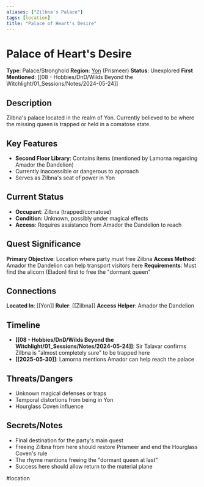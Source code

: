 ```yaml
---
aliases: ["Zilbna's Palace"]
tags: [location]
title: "Palace of Heart's Desire"
---
```


# Palace of Heart's Desire

**Type**: Palace/Stronghold
**Region**: [Yon](Yon.md) (Prismeer)
**Status**: Unexplored
**First Mentioned**: [[08 - Hobbies/DnD/Wilds Beyond the Witchlight/01_Sessions/Notes/2024-05-24]]

## Description

Zilbna's palace located in the realm of Yon. Currently believed to be where the missing queen is trapped or held in a comatose state.

## Key Features

- **Second Floor Library**: Contains items (mentioned by Lamorna regarding Amador the Dandelion)
- Currently inaccessible or dangerous to approach
- Serves as Zilbna's seat of power in Yon

## Current Status

- **Occupant**: Zilbna (trapped/comatose)
- **Condition**: Unknown, possibly under magical effects
- **Access**: Requires assistance from Amador the Dandelion to reach

## Quest Significance

**Primary Objective**: Location where party must free Zilbna
**Access Method**: Amador the Dandelion can help transport visitors here
**Requirements**: Must find the alicorn (Eladon) first to free the "dormant queen"

## Connections

**Located In**: [[Yon]]
**Ruler**: [[Zilbna]]
**Access Helper**: Amador the Dandelion

## Timeline

- **[[08 - Hobbies/DnD/Wilds Beyond the Witchlight/01_Sessions/Notes/2024-05-24]]**: Sir Talavar confirms Zilbna is "almost completely sure" to be trapped here
- **[[2025-05-30]]**: Lamorna mentions Amador can help reach the palace

## Threats/Dangers

- Unknown magical defenses or traps
- Temporal distortions from being in Yon
- Hourglass Coven influence

## Secrets/Notes

- Final destination for the party's main quest
- Freeing Zilbna from here should restore Prismeer and end the Hourglass Coven's rule
- The rhyme mentions freeing the "dormant queen at last"
- Success here should allow return to the material plane

#location
